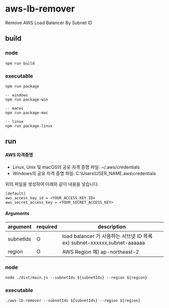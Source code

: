 # aws-lb-remover
Remove AWS Load Balancer By Subnet ID

## build

### node

```shell
npm run build
```

### executable

```shell
npm run package

-- windows
npm run package-win

-- macos
npm run package-mac

-- linux
npm run package-linux
```

## run

#### AWS 자격증명
* Linux, Unix 및 macOS의 공유 자격 증명 파일: ~/.aws/credentials
* Windows의 공유 자격 증명 파일: C:\Users\USER_NAME\.aws\credentials

위의 파일을 생성하여 아래와 같이 내용을 넣습니다.

```properties
[default]
aws_access_key_id = <YOUR_ACCESS_KEY_ID>
aws_secret_access_key = <YOUR_SECRET_ACCESS_KEY>
```
#### Arguments

| argument    | required | description                                   |
|-------------|----------|-----------------------------------------------|
| subnetIds | O        | load balancer 가 사용하는 서브넷 ID 목록 ex) subnet-xxxxxx,subnet-aaaaaa |
| region      | O        | AWS Region 예) ap-northeast-2                  |

### node

```shell
node ./dist/main.js --subnetIds ${subnetIds} --region ${region}
```

### executable

```shell
./aws-lb-remover --subnetIds ${subnetIds} --region ${region}
```
